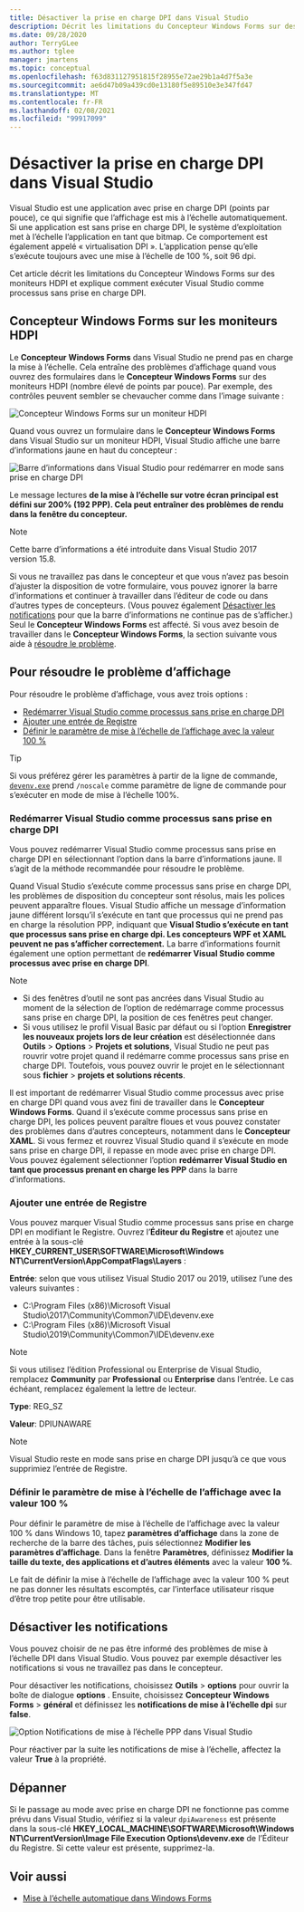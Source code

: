 ```yaml
---
title: Désactiver la prise en charge DPI dans Visual Studio
description: Décrit les limitations du Concepteur Windows Forms sur des moniteurs HDPI et explique comment exécuter Visual Studio comme processus sans prise en charge DPI.
ms.date: 09/28/2020
author: TerryGLee
ms.author: tglee
manager: jmartens
ms.topic: conceptual
ms.openlocfilehash: f63d831127951815f28955e72ae29b1a4d7f5a3e
ms.sourcegitcommit: ae6d47b09a439cd0e13180f5e89510e3e347fd47
ms.translationtype: MT
ms.contentlocale: fr-FR
ms.lasthandoff: 02/08/2021
ms.locfileid: "99917099"
---
```

# <a name="disable-dpi-awareness-in-visual-studio"></a>Désactiver la prise en charge DPI dans Visual Studio

Visual Studio est une application avec prise en charge DPI (points par pouce), ce qui signifie que l’affichage est mis à l’échelle automatiquement. Si une application est sans prise en charge DPI, le système d’exploitation met à l’échelle l’application en tant que bitmap. Ce comportement est également appelé « virtualisation DPI ». L’application pense qu’elle s’exécute toujours avec une mise à l’échelle de 100 %, soit 96 dpi.

Cet article décrit les limitations du Concepteur Windows Forms sur des moniteurs HDPI et explique comment exécuter Visual Studio comme processus sans prise en charge DPI.

## <a name="windows-forms-designer-on-hdpi-monitors"></a>Concepteur Windows Forms sur les moniteurs HDPI

Le **Concepteur Windows Forms** dans Visual Studio ne prend pas en charge la mise à l’échelle. Cela entraîne des problèmes d’affichage quand vous ouvrez des formulaires dans le **Concepteur Windows Forms** sur des moniteurs HDPI (nombre élevé de points par pouce). Par exemple, des contrôles peuvent sembler se chevaucher comme dans l’image suivante :

![Concepteur Windows Forms sur un moniteur HDPI](./media/win-forms-designer-hdpi.png)

Quand vous ouvrez un formulaire dans le **Concepteur Windows Forms** dans Visual Studio sur un moniteur HDPI, Visual Studio affiche une barre d’informations jaune en haut du concepteur :

![Barre d’informations dans Visual Studio pour redémarrer en mode sans prise en charge DPI](./media/scaling-gold-bar.png)

Le message lectures **de la mise à l’échelle sur votre écran principal est défini sur 200% (192 PPP). Cela peut entraîner des problèmes de rendu dans la fenêtre du concepteur.**

> [!NOTE]
> Cette barre d’informations a été introduite dans Visual Studio 2017 version 15.8.

Si vous ne travaillez pas dans le concepteur et que vous n’avez pas besoin d’ajuster la disposition de votre formulaire, vous pouvez ignorer la barre d’informations et continuer à travailler dans l’éditeur de code ou dans d’autres types de concepteurs. (Vous pouvez également [Désactiver les notifications](#disable-notifications) pour que la barre d’informations ne continue pas de s’afficher.) Seul le **Concepteur Windows Forms** est affecté. Si vous avez besoin de travailler dans le **Concepteur Windows Forms**, la section suivante vous aide à [résoudre le problème](#to-resolve-the-display-problem).

## <a name="to-resolve-the-display-problem"></a>Pour résoudre le problème d’affichage

Pour résoudre le problème d’affichage, vous avez trois options :

- [Redémarrer Visual Studio comme processus sans prise en charge DPI](#restart-visual-studio-as-a-dpi-unaware-process)
- [Ajouter une entrée de Registre](#add-a-registry-entry)
- [Définir le paramètre de mise à l’échelle de l’affichage avec la valeur 100 %](#set-your-display-scaling-setting-to-100)

> [!TIP]
> Si vous préférez gérer les paramètres à partir de la ligne de commande, [`devenv.exe`](../ide/reference/devenv-command-line-switches.md) prend `/noscale` comme paramètre de ligne de commande pour s’exécuter en mode de mise à l’échelle 100%.

### <a name="restart-visual-studio-as-a-dpi-unaware-process"></a>Redémarrer Visual Studio comme processus sans prise en charge DPI

Vous pouvez redémarrer Visual Studio comme processus sans prise en charge DPI en sélectionnant l’option dans la barre d’informations jaune. Il s’agit de la méthode recommandée pour résoudre le problème.

Quand Visual Studio s’exécute comme processus sans prise en charge DPI, les problèmes de disposition du concepteur sont résolus, mais les polices peuvent apparaître floues. Visual Studio affiche un message d’information jaune différent lorsqu’il s’exécute en tant que processus qui ne prend pas en charge la résolution PPP, indiquant que **Visual Studio s’exécute en tant que processus sans prise en charge dpi. Les concepteurs WPF et XAML peuvent ne pas s’afficher correctement.** La barre d’informations fournit également une option permettant de **redémarrer Visual Studio comme processus avec prise en charge DPI**.

> [!NOTE]
> - Si des fenêtres d’outil ne sont pas ancrées dans Visual Studio au moment de la sélection de l’option de redémarrage comme processus sans prise en charge DPI, la position de ces fenêtres peut changer.
> - Si vous utilisez le profil Visual Basic par défaut ou si l’option **Enregistrer les nouveaux projets lors de leur création** est désélectionnée dans **Outils** > **Options** > **Projets et solutions**, Visual Studio ne peut pas rouvrir votre projet quand il redémarre comme processus sans prise en charge DPI. Toutefois, vous pouvez ouvrir le projet en le sélectionnant sous **fichier**  >  **projets et solutions récents**.

Il est important de redémarrer Visual Studio comme processus avec prise en charge DPI quand vous avez fini de travailler dans le **Concepteur Windows Forms**. Quand il s’exécute comme processus sans prise en charge DPI, les polices peuvent paraître floues et vous pouvez constater des problèmes dans d’autres concepteurs, notamment dans le **Concepteur XAML**. Si vous fermez et rouvrez Visual Studio quand il s’exécute en mode sans prise en charge DPI, il repasse en mode avec prise en charge DPI. Vous pouvez également sélectionner l’option **redémarrer Visual Studio en tant que processus prenant en charge les PPP** dans la barre d’informations.

### <a name="add-a-registry-entry"></a>Ajouter une entrée de Registre

Vous pouvez marquer Visual Studio comme processus sans prise en charge DPI en modifiant le Registre. Ouvrez l’**Éditeur du Registre** et ajoutez une entrée à la sous-clé **HKEY_CURRENT_USER\SOFTWARE\Microsoft\Windows NT\CurrentVersion\AppCompatFlags\Layers** :

**Entrée**: selon que vous utilisez Visual Studio 2017 ou 2019, utilisez l’une des valeurs suivantes :

- C:\Program Files (x86)\Microsoft Visual Studio\2017\Community\Common7\IDE\devenv.exe
- C:\Program Files (x86)\Microsoft Visual Studio\2019\Community\Common7\IDE\devenv.exe

> [!NOTE]
> Si vous utilisez l’édition Professional ou Enterprise de Visual Studio, remplacez **Community** par **Professional** ou **Enterprise** dans l’entrée. Le cas échéant, remplacez également la lettre de lecteur.

**Type**: REG_SZ

**Valeur**: DPIUNAWARE

> [!NOTE]
> Visual Studio reste en mode sans prise en charge DPI jusqu’à ce que vous supprimiez l’entrée de Registre.

### <a name="set-your-display-scaling-setting-to-100"></a>Définir le paramètre de mise à l’échelle de l’affichage avec la valeur 100 %

Pour définir le paramètre de mise à l’échelle de l’affichage avec la valeur 100 % dans Windows 10, tapez **paramètres d’affichage** dans la zone de recherche de la barre des tâches, puis sélectionnez **Modifier les paramètres d’affichage**. Dans la fenêtre **Paramètres**, définissez **Modifier la taille du texte, des applications et d’autres éléments** avec la valeur **100 %**.

Le fait de définir la mise à l’échelle de l’affichage avec la valeur 100 % peut ne pas donner les résultats escomptés, car l’interface utilisateur risque d’être trop petite pour être utilisable.

## <a name="disable-notifications"></a>Désactiver les notifications

Vous pouvez choisir de ne pas être informé des problèmes de mise à l’échelle DPI dans Visual Studio. Vous pouvez par exemple désactiver les notifications si vous ne travaillez pas dans le concepteur.

Pour désactiver les notifications, choisissez **Outils**  >  **options** pour ouvrir la boîte de dialogue **options** . Ensuite, choisissez **Concepteur Windows Forms**  >  **général** et définissez les **notifications de mise à l’échelle dpi** sur **false**.

![Option Notifications de mise à l’échelle PPP dans Visual Studio](./media/notifications-option.png)

Pour réactiver par la suite les notifications de mise à l’échelle, affectez la valeur **True** à la propriété.

## <a name="troubleshoot"></a>Dépanner

Si le passage au mode avec prise en charge DPI ne fonctionne pas comme prévu dans Visual Studio, vérifiez si la valeur `dpiAwareness` est présente dans la sous-clé **HKEY_LOCAL_MACHINE\SOFTWARE\Microsoft\Windows NT\CurrentVersion\Image File Execution Options\devenv.exe** de l’Éditeur du Registre. Si cette valeur est présente, supprimez-la.

## <a name="see-also"></a>Voir aussi

- [Mise à l’échelle automatique dans Windows Forms](/dotnet/framework/winforms/automatic-scaling-in-windows-forms)
